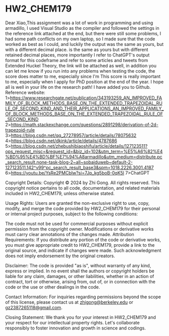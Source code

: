 # HW2_CHEM179
Dear Xiao,This assignment was a lot of work in programming and using armadillo, I used Visual Studio as the compiler and followed the settings in the reference link attached at the end, but there were still some problems, I had some path conflicts on my own laptop, so I made sure that the code worked as best as I could, and luckily the output was the same as yours, but with a different decimal place. is the same as yours but with different retained decimal places, more importantly I refer to ChatGPT's output format for this codeframe and refer to some articles and tweets from Extended Huckel Theory, the link will be attached as well, in addition you can let me know if you run into any problems when testing the code, the score does matter to me, especially since I'm This score is really important to me, especially when I apply for PhD position at the end of the year.
I hope all is well in your life on the research path! I have added you to Github.
Reference website:
1>https://www.researchgate.net/publication/343193259_AN_IMPROVED_FAMILY_OF_BLOCK_METHODS_BASE_ON_THE_EXTENDED_TRAPEZOIDAL_RULE_OF_SECOND_KIND_AND_THEIR_APPLICATIONS_AN_IMPROVED_FAMILY_OF_BLOCK_METHODS_BASE_ON_THE_EXTENDED_TRAPEZOIDAL_RULE_OF_SECOND_KIND
2>https://math.stackexchange.com/questions/2891298/derivation-of-2d-trapezoid-rule
3>https://blog.csdn.net/qq_27278957/article/details/78075632
4>https://blog.csdn.net/dkink/article/details/4787686
5>https://blog.csdn.net/zhebushibiaoshifu/article/details/127123511?ops_request_misc=&request_id=&biz_id=102&utm_term=%E5%A6%82%E4%BD%95%E4%BD%BF%E7%94%A8armadillo&utm_medium=distribute.pc_search_result.none-task-blog-2~all~sobaiduweb~default-2-127123511.142^v99^pc_search_result_base3&spm=1018.2226.3001.4187
6>https://youtu.be/YsRe2PMCbIw?si=7Jp_kg5boB-0qK5l
7>ChatGPT 


Copyright Details: Copyright © 2024 by Zhi Gong. All rights reserved. This copyright notice pertains to all code, documentation, and related materials included in HW2_CHEM179, unless otherwise stated.

Usage Rights: Users are granted the non-exclusive right to use, copy, modify, and merge the code provided by HW2_CHEM179 for their personal or internal project purposes, subject to the following conditions:

The code must not be used for commercial purposes without explicit permission from the copyright owner. Modifications or derivative works must carry clear annotations of the changes made. Attribution Requirements: If you distribute any portion of the code or derivative works, you must give appropriate credit to HW2_CHEM179, provide a link to the original source, and indicate if changes were made. Such acknowledgment does not imply endorsement by the original creators.

Disclaimer: The code is provided "as is", without warranty of any kind, express or implied. In no event shall the authors or copyright holders be liable for any claim, damages, or other liabilities, whether in an action of contract, tort or otherwise, arising from, out of, or in connection with the code or the use or other dealings in the code.

Contact Information: For inquiries regarding permissions beyond the scope of this license, please contact us at zhigong@berkeley.edu or gz2387265118@gmail.com.

Closing Statement: We thank you for your interest in HW2_CHEM179 and your respect for our intellectual property rights. Let's collaborate responsibly to foster innovation and growth in science and codings.
